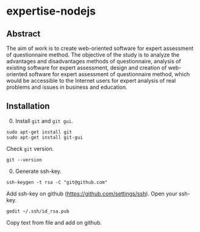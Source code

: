 expertise-nodejs
================

Abstract
-----------
   The aim of work is to create web-oriented software for expert assessment of
questionnaire method. The objective of the study is to analyze the advantages
and disadvantages methods of questionnaire, analysis of existing software for
expert assessment, design and creation of web-oriented software for expert
assessment of questionnaire method, which would be accessible to the Internet
users for expert analysis of real problems and issues in business and education.

Installation
-----------
0. Install `git` and `git gui`.

```
sudo apt-get install git
sudo apt-get install git-gui
```
Check `git` version.

```
git --version
```

0. Generate  ssh-key.

```
ssh-keygen -t rsa -C "git@github.com"
```

Add ssh-key on github (https://github.com/settings/ssh).
Open your ssh-key.

```
gedit ~/.ssh/id_rsa.pub
```
Copy text from file and add on github.